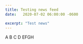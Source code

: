 ```yaml
---
title: Testing news feed
date:   2020-07-02 06:00:00 -0600

excerpt: "Test news"
---
```


A B C D 
EFGH 




